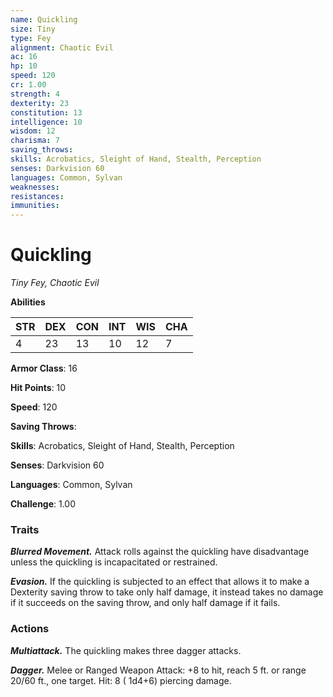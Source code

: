```yaml
---
name: Quickling
size: Tiny
type: Fey
alignment: Chaotic Evil
ac: 16
hp: 10
speed: 120
cr: 1.00
strength: 4
dexterity: 23
constitution: 13
intelligence: 10
wisdom: 12
charisma: 7
saving_throws: 
skills: Acrobatics, Sleight of Hand, Stealth, Perception
senses: Darkvision 60
languages: Common, Sylvan
weaknesses:
resistances:
immunities:
---
```


# Quickling

*Tiny Fey, Chaotic Evil*

**Abilities**

| STR | DEX | CON | INT | WIS | CHA |
| --- | --- | --- | --- | --- | --- |
| 4 | 23 | 13 | 10 | 12 | 7 |

**Armor Class**: 16

**Hit Points**: 10

**Speed**: 120

**Saving Throws**: 

**Skills**: Acrobatics, Sleight of Hand, Stealth, Perception

**Senses**: Darkvision 60

**Languages**: Common, Sylvan

**Challenge**: 1.00


### Traits
***Blurred Movement.*** Attack rolls against the quickling have disadvantage unless the quickling is incapacitated or restrained.

***Evasion.*** If the quickling is subjected to an effect that allows it to make a Dexterity saving throw to take only half damage, it instead takes no damage if it succeeds on the saving throw, and only half damage if it fails.


### Actions
***Multiattack.*** The quickling makes three dagger attacks.

***Dagger.*** Melee or Ranged Weapon Attack:  +8 to hit, reach 5 ft. or range 20/60 ft., one target. Hit: 8 ( 1d4+6) piercing damage.

